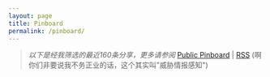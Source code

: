 ```yaml
---
layout: page
title: Pinboard
permalink: /pinboard/
---
```


> *以下是经我筛选的最近160条分享，更多请参阅* [Public Pinboard](https://pinboard.in/u:scateu/public) \| [RSS](https://feeds.pinboard.in/rss/u:scateu/) (啊你们非要说我不务正业的话，这个其实叫"威胁情报感知")


<script language="javascript" src="http://pinboard.in//widgets/v1/linkroll/?user=scateu&count=160"></script>

